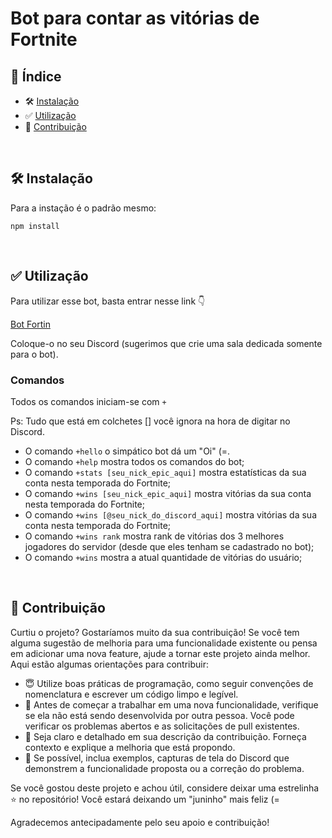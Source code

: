 # Bot para contar as vitórias de Fortnite

## 📃 Índice

- 🛠️ [Instalação](#instalação)
- ✅ [Utilização](#utilização)
- 🤝 [Contribuição](#contribuição)

<br>

## 🛠️ Instalação

Para a instação é o padrão mesmo:

```
npm install
```

<br>

## ✅ Utilização

Para utilizar esse bot, basta entrar nesse link 👇

[Bot Fortin](https://jhonatandavid.com/bot-fortin/)

Coloque-o no seu Discord (sugerimos que crie uma sala dedicada somente para o bot).

### Comandos

Todos os comandos iniciam-se com `+`

Ps: Tudo que está em colchetes [] você ignora na hora de digitar no Discord.

- O comando `+hello` o simpático bot dá um "Oi" (=.
- O comando `+help` mostra todos os comandos do bot;
- O comando `+stats [seu_nick_epic_aqui]` mostra estatísticas da sua conta nesta temporada do Fortnite;
- O comando `+wins [seu_nick_epic_aqui]` mostra vitórias da sua conta nesta temporada do Fortnite;
- O comando `+wins [@seu_nick_do_discord_aqui]` mostra vitórias da sua conta nesta temporada do Fortnite;
- O comando `+wins rank` mostra rank de vitórias dos 3 melhores jogadores do servidor (desde que eles tenham se cadastrado no bot);
- O comando `+wins` mostra a atual quantidade de vitórias do usuário;

<br>

## 🤝 Contribuição

Curtiu o projeto? Gostaríamos muito da sua contribuição! Se você tem alguma sugestão de melhoria para uma funcionalidade existente ou pensa em adicionar uma nova feature, ajude a tornar este projeto ainda melhor. Aqui estão algumas orientações para contribuir:

- 😇 Utilize boas práticas de programação, como seguir convenções de nomenclatura e escrever um código limpo e legível.
- 🤔 Antes de começar a trabalhar em uma nova funcionalidade, verifique se ela não está sendo desenvolvida por outra pessoa. Você pode verificar os problemas abertos e as solicitações de pull existentes.
- 🧼 Seja claro e detalhado em sua descrição da contribuição. Forneça contexto e explique a melhoria que está propondo.
- 📸 Se possível, inclua exemplos, capturas de tela do Discord que demonstrem a funcionalidade proposta ou a correção do problema.

Se você gostou deste projeto e achou útil, considere deixar uma estrelinha ⭐ no repositório! Você estará deixando um "juninho" mais feliz (=

Agradecemos antecipadamente pelo seu apoio e contribuição!
